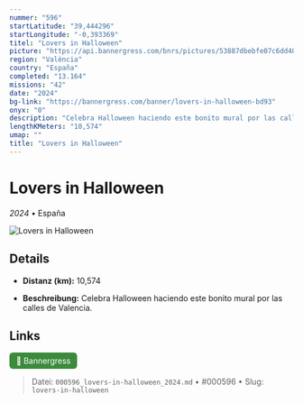 ```yaml
---
nummer: "596"
startLatitude: "39,444296"
startLongitude: "-0,393369"
titel: "Lovers in Halloween"
picture: "https://api.bannergress.com/bnrs/pictures/53887dbebfe07c6dd4073575ca5cc182"
region: "València"
country: "España"
completed: "13.164"
missions: "42"
date: "2024"
bg-link: "https://bannergress.com/banner/lovers-in-halloween-bd93"
onyx: "0"
description: "Celebra Halloween haciendo este bonito mural por las calles de Valencia."
lengthKMeters: "10,574"
umap: ""
title: "Lovers in Halloween"
---
```

# Lovers in Halloween

*2024* • España

![Lovers in Halloween](https://api.bannergress.com/bnrs/pictures/53887dbebfe07c6dd4073575ca5cc182)

## Details
- **Distanz (km):** 10,574



- **Beschreibung:** Celebra Halloween haciendo este bonito mural por las calles de Valencia.


## Links
<div style="margin-top: 0.5em;">
<a href="https://bannergress.com/banner/lovers-in-halloween-bd93" target="_blank" style="display:inline-block;margin-right:8px;padding:6px 12px;background-color:#3c8b3c;color:white;text-decoration:none;border-radius:6px;">🔗 Bannergress</a>

</div>


> Datei: `000596_lovers-in-halloween_2024.md` • #000596 • Slug: `lovers-in-halloween`
